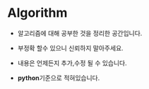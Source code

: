 # Algorithm

- 알고리즘에 대해 공부한 것을 정리한 공간입니다.
- 부정확 할수 있으니 신뢰하지 말아주세요.
- 내용은 언제든지 추가,수정 될 수 있습니다.

- **python**기준으로 적혀있습니다.